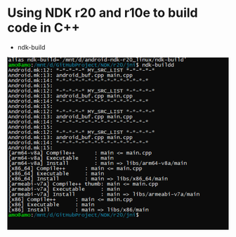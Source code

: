 # Using NDK r20 and r10e to build code in C++

- ndk-build

![image](https://github.com/MouChiaHung/NDK/blob/master/r20.PNG)
